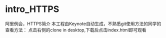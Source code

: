 intro_HTTPS
===========

阿里例会，HTTPS简介
本工程由Keynote自动生成，不熟悉git使用方法的同学的查看方法：
点击右侧的clone in desktop,下载后点击index.html即可观看
